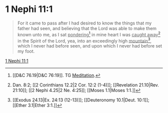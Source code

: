 # 1 Nephi 11:1

> For it came to pass after I had desired to know the things that my father had seen, and believing that the Lord was able to make them known unto me, as I sat <u>pondering</u>[^a] in mine heart I was <u>caught away</u>[^b] in the Spirit of the Lord, yea, into an exceedingly high <u>mountain</u>[^c], which I never had before seen, and upon which I never had before set my foot.

[1 Nephi 11:1](https://www.churchofjesuschrist.org/study/scriptures/bofm/1-ne/11?lang=eng&id=p1#p1)


[^a]: [[D&C 76.19|D&C 76:19]]. TG [Meditation](https://www.churchofjesuschrist.org/study/scriptures/tg/meditation?lang=eng).
[^b]: Dan. 8:2; [[2 Corinthians 12.2|2 Cor. 12:2 (1-4)]]; [[Revelation 21.10|Rev. 21:10]]; [[2 Nephi 4.25|2 Ne. 4:25]]; [[Moses 1.1|Moses 1:1.]]
[^c]: [[Exodus 24.13|Ex. 24:13 (12-13)]]; [[Deuteronomy 10.1|Deut. 10:1]]; [[Ether 3.1|Ether 3:1.]]
